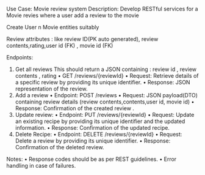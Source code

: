 Use Case: Movie review system
Description:
Develop RESTful services for a Movie revies  where a user add a review to the movie

Create User n Movie entities suitably

Review attributes  : like review ID(PK auto generated), review contents,rating,user id (FK) , movie id (FK)


Endpoints:
1.	Get all reviews
This should return a JSON containing : review id , review contents , rating
•	GET /reviews/{reviewId}
•	Request: Retrieve details of a specific review by providing its unique identifier.
•	Response: JSON representation of the review.
2.	Add a review
•	Endpoint: POST /reviews
•	Request: JSON payload(DTO)  containing review details (review contents,contents,user id, movie id)
•	Response: Confirmation of the created review .
3.	Update review:
•	Endpoint: PUT /reviews/{reviewId}
•	Request: Update an existing recipe by providing its unique identifier and the updated information.
•	Response: Confirmation of the updated recipe.
4.	Delete Recipe:
•	Endpoint: DELETE /reviews/{reviewId}
•	Request: Delete a review by providing its unique identifier.
•	Response: Confirmation of the deleted review.

Notes:
•	Response codes should be as per REST guidelines.
•	Error handling in case of failures.
